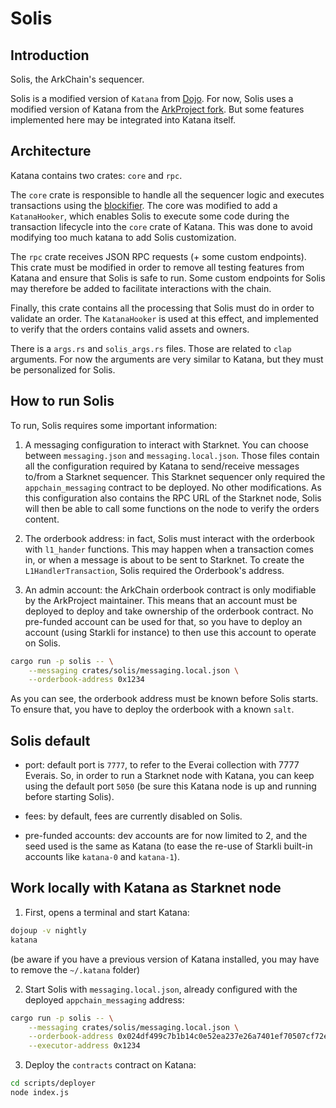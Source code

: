 # Solis

## Introduction

Solis, the ArkChain's sequencer.

Solis is a modified version of `Katana` from [Dojo](https://github.com/dojoengine/dojo).
For now, Solis uses a modified version of Katana from the [ArkProject fork](https://github.com/ArkProjectNFTs/dojo). But some features implemented here may be integrated into Katana itself.

## Architecture

Katana contains two crates: `core` and `rpc`.

The `core` crate is responsible to handle all the sequencer logic and executes transactions using the [blockifier](https://github.com/starkware-libs/blockifier). The core was modified to add a `KatanaHooker`, which enables Solis to execute some code during the transaction lifecycle into the `core` crate of Katana. This was done to avoid modifying too much katana to add Solis customization.

The `rpc` crate receives JSON RPC requests (+ some custom endpoints). This crate must be modified in order to remove all testing features from Katana and ensure that Solis is safe to run. Some custom endpoints for Solis may therefore be added to facilitate interactions with the chain.

Finally, this crate contains all the processing that Solis must do in order to validate an order. The `KatanaHooker` is used at this effect, and implemented to verify that the orders contains valid assets and owners.

There is a `args.rs` and `solis_args.rs` files. Those are related to `clap` arguments. For now the arguments are very similar to Katana, but they must be personalized for Solis.

## How to run Solis

To run, Solis requires some important information:

1. A messaging configuration to interact with Starknet. You can choose between `messaging.json` and `messaging.local.json`. Those files contain all the configuration required by Katana to send/receive messages to/from a Starknet sequencer. This Starknet sequencer only required the `appchain_messaging` contract to be deployed. No other modifications.
   As this configuration also contains the RPC URL of the Starknet node, Solis will then be able to call some functions on the node to verify the orders content.

2. The orderbook address: in fact, Solis must interact with the orderbook with `l1_hander` functions. This may happen when a transaction comes in, or when a message is about to be sent to Starknet. To create the `L1HandlerTransaction`, Solis required the Orderbook's address.

3. An admin account: the ArkChain orderbook contract is only modifiable by the ArkProject maintainer. This means that an account must be deployed to deploy and take ownership of the orderbook contract. No pre-funded account can be used for that, so you have to deploy an account (using Starkli for instance) to then use this account to operate on Solis.

```bash
cargo run -p solis -- \
    --messaging crates/solis/messaging.local.json \
    --orderbook-address 0x1234
```

As you can see, the orderbook address must be known before Solis starts. To ensure that, you have to deploy the orderbook with a known `salt`.

## Solis default

- port: default port is `7777`, to refer to the Everai collection with 7777 Everais. So, in order to run a Starknet node with Katana, you can keep using the default port `5050` (be sure this Katana node is up and running before starting Solis).

- fees: by default, fees are currently disabled on Solis.

- pre-funded accounts: dev accounts are for now limited to 2, and the seed used is the same as Katana (to ease the re-use of Starkli built-in accounts like `katana-0` and `katana-1`).

## Work locally with Katana as Starknet node

1. First, opens a terminal and start Katana:

```bash
dojoup -v nightly
katana
```

(be aware if you have a previous version of Katana installed, you may have to remove the `~/.katana` folder)

2. Start Solis with `messaging.local.json`, already configured with the deployed `appchain_messaging` address:

```bash
cargo run -p solis -- \
    --messaging crates/solis/messaging.local.json \
    --orderbook-address 0x024df499c7b1b14c0e52ea237e26a7401ef70507cf72eaef105316dfb5a207a7 \
    --executor-address 0x1234
```

3. Deploy the `contracts` contract on Katana:

```bash
cd scripts/deployer
node index.js
```
